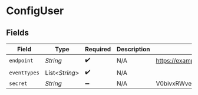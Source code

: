 # ConfigUser


## Fields

| Field                            | Type                             | Required                         | Description                      | Example                          |
| -------------------------------- | -------------------------------- | -------------------------------- | -------------------------------- | -------------------------------- |
| `endpoint`                       | *String*                         | :heavy_check_mark:               | N/A                              | https://example.com              |
| `eventTypes`                     | List<*String*>                   | :heavy_check_mark:               | N/A                              |                                  |
| `secret`                         | *String*                         | :heavy_minus_sign:               | N/A                              | V0bivxRWveaoz08afqjU6Ko/jwO0Cb+3 |